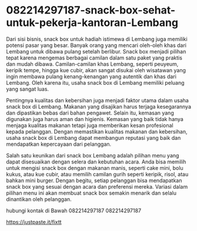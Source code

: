 # 082214297187-snack-box-sehat-untuk-pekerja-kantoran-Lembang
Dari sisi bisnis, snack box untuk hadiah istimewa di Lembang juga memiliki potensi pasar yang besar. Banyak orang yang mencari oleh-oleh khas dari Lembang untuk dibawa pulang setelah berlibur. Snack box menjadi pilihan tepat karena mengemas berbagai camilan dalam satu paket yang praktis dan mudah dibawa. Camilan-camilan khas Lembang, seperti peuyeum, keripik tempe, hingga kue cubir, akan sangat disukai oleh wisatawan yang ingin membawa pulang kenang-kenangan yang autentik dan khas dari Lembang. Oleh karena itu, usaha snack box di Lembang memiliki peluang yang sangat luas.

Pentingnya kualitas dan kebersihan juga menjadi faktor utama dalam usaha snack box di Lembang. Makanan yang disajikan harus terjaga kesegarannya dan dipastikan bebas dari bahan pengawet. Selain itu, kemasan yang digunakan juga harus aman dan higienis. Kemasan yang baik tidak hanya menjaga kualitas makanan tetapi juga memberikan kesan profesional kepada pelanggan. Dengan memastikan kualitas makanan dan kebersihan, usaha snack box di Lembang dapat membangun reputasi yang baik dan mendapatkan kepercayaan dari pelanggan.

Salah satu keunikan dari snack box Lembang adalah pilihan menu yang dapat disesuaikan dengan selera dan kebutuhan acara. Anda bisa memilih untuk mengisi snack box dengan makanan manis, seperti cake mini, bolu kukus, atau kue cubir, atau memilih camilan gurih seperti keripik, risol, atau bahkan mini burger. Dengan begitu, setiap pelanggan bisa mendapatkan snack box yang sesuai dengan acara dan preferensi mereka. Variasi dalam pilihan menu ini akan membuat snack box semakin menarik dan selalu dinantikan oleh pelanggan.

hubungi kontak di Bawah
082214297187
082214297187

 https://justpaste.it/fixtt
